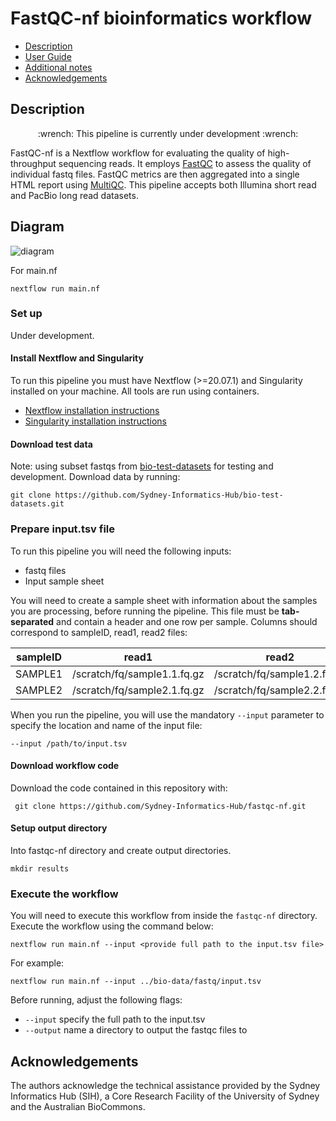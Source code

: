 # FastQC-nf bioinformatics workflow

 - [Description](#description)
 - [User Guide](#user-guide)
 - [Additional notes](#additional-notes)
 - [Acknowledgements](#acknowledgements)

## Description

<p align="center">
:wrench: This pipeline is currently under development :wrench:
</p>

FastQC-nf is a Nextflow workflow for evaluating the quality of high-throughput sequencing reads. It employs [FastQC](https://www.bioinformatics.babraham.ac.uk/projects/fastqc/) to assess the quality of individual fastq files. FastQC metrics are then aggregated into a single HTML report using [MultiQC](https://multiqc.info/). This pipeline accepts both Illumina short read and PacBio long read datasets. 

## Diagram 
![diagram](fastqcnf_wf.bmp)

For main.nf
```
nextflow run main.nf 
```

### Set up 

Under development.

#### Install Nextflow and Singularity

To run this pipeline you must have Nextflow (>=20.07.1) and Singularity installed on your machine. All tools are run using containers. 

* [Nextflow installation instructions](https://www.nextflow.io/docs/latest/getstarted.html)
* [Singularity installation instructions](https://docs.sylabs.io/guides/3.0/user-guide/installation.html)

#### Download test data 

Note: using subset fastqs from [bio-test-datasets](https://github.com/Sydney-Informatics-Hub/bio-test-datasets/tree/main#bio-test-datasets) for testing and development. Download data by running: 

```
git clone https://github.com/Sydney-Informatics-Hub/bio-test-datasets.git
```

### Prepare input.tsv file 

To run this pipeline you will need the following inputs:

* fastq files
* Input sample sheet

You will need to create a sample sheet with information about the samples you are processing, before running the pipeline. 
This file must be **tab-separated** and contain a header and one row per sample. Columns should correspond to sampleID, read1, read2 files:

|sampleID|read1                      |read2                      |
|--------|---------------------------|---------------------------|
|SAMPLE1 |/scratch/fq/sample1.1.fq.gz|/scratch/fq/sample1.2.fq.gz|
|SAMPLE2 |/scratch/fq/sample2.1.fq.gz|/scratch/fq/sample2.2.fq.gz|

When you run the pipeline, you will use the mandatory `--input` parameter to specify the location and name of the input file:

```
--input /path/to/input.tsv
```

#### Download workflow code 

Download the code contained in this repository with:

```
 git clone https://github.com/Sydney-Informatics-Hub/fastqc-nf.git
```

#### Setup output directory

Into fastqc-nf directory and create output directories. 

```
mkdir results
```


### Execute the workflow 

You will need to execute this workflow from inside the `fastqc-nf` directory. Execute the workflow using the command below: 

```
nextflow run main.nf --input <provide full path to the input.tsv file>
```

For example: 

```
nextflow run main.nf --input ../bio-data/fastq/input.tsv 
```

Before running, adjust the following flags:
* `--input` specify the full path to the input.tsv
* `--output` name a directory to output the fastqc files to

## Acknowledgements

The authors acknowledge the technical assistance provided by the Sydney Informatics Hub (SIH), a Core Research Facility of the University of Sydney and the Australian BioCommons.
